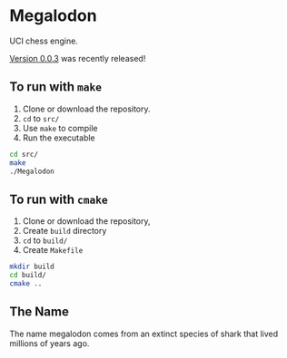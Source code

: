 # Megalodon

UCI chess engine.

[Version 0.0.3][latest] was recently released!

## To run with `make`

1. Clone or download the repository.
2. `cd` to `src/`
3. Use `make` to compile
4. Run the executable

``` bash
cd src/
make
./Megalodon
```

## To run with `cmake`

1. Clone or download the repository,
2. Create `build` directory
3. `cd` to `build/`
4. Create `Makefile`

``` bash
mkdir build
cd build/
cmake ..
```

## The Name

The name megalodon comes from an extinct species of shark that lived millions of years ago.

[latest]: https://github.com/HuangPatrick16777216/megalodon/releases/latest
